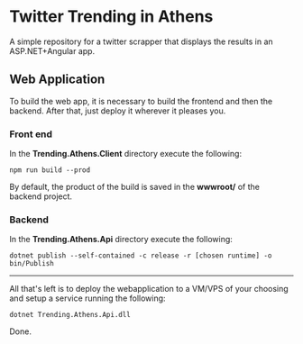 # Twitter Trending in Athens

A simple repository for a twitter scrapper that displays the results in an ASP.NET+Angular app.


## Web Application

To build the web app, it is necessary to build the frontend and then the backend.
After that, just deploy it wherever it pleases you.

### Front end

In the **Trending.Athens.Client** directory execute the following:

`npm run build --prod`

By default, the product of the build is saved in the **wwwroot/** of the backend project.

### Backend

In the **Trending.Athens.Api** directory execute the following: 

`dotnet publish --self-contained -c release -r [chosen runtime] -o bin/Publish`

---

All that's left is to deploy the webapplication to a VM/VPS of your choosing and setup a service running the following:

`dotnet Trending.Athens.Api.dll`

Done.
